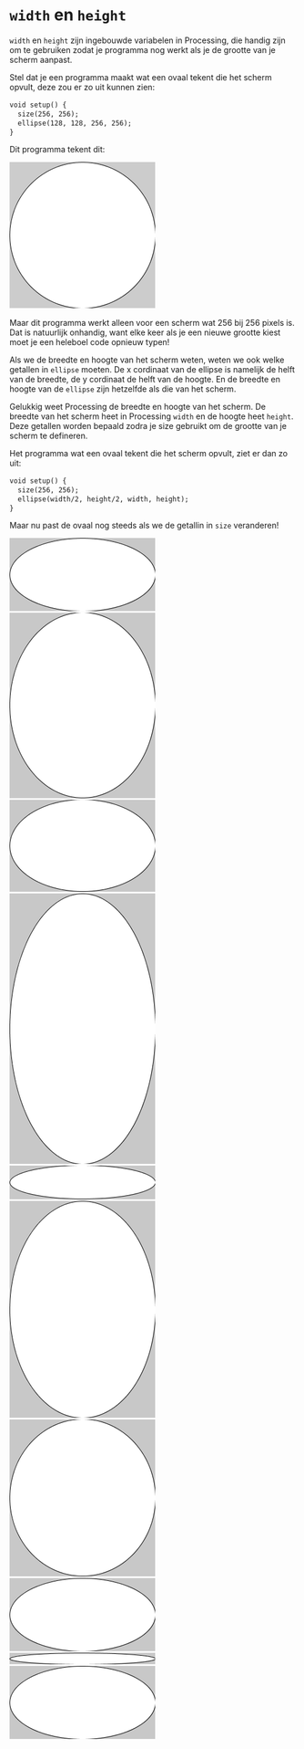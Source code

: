 # `width` en `height`

`width` en `height` zijn ingebouwde variabelen in Processing, die handig zijn om te gebruiken zodat je programma nog werkt als je de grootte van je scherm aanpast.

Stel dat je een programma maakt wat een ovaal tekent die het scherm opvult, deze zou er zo uit kunnen zien:
```
void setup() {
  size(256, 256);
  ellipse(128, 128, 256, 256);
}
```
Dit programma tekent dit:

![circle 256](circle256.png)

Maar dit programma werkt alleen voor een scherm wat 256 bij 256 pixels is. Dat is natuurlijk onhandig, want elke keer als je een nieuwe grootte kiest moet je een heleboel code opnieuw typen!

Als we de breedte en hoogte van het scherm weten, weten we ook welke getallen in `ellipse` moeten. De x cordinaat van de ellipse is namelijk de helft van de breedte, de y cordinaat de helft van de hoogte. En de breedte en hoogte van de `ellipse` zijn hetzelfde als die van het scherm.

Gelukkig weet Processing de breedte en hoogte van het scherm. De breedte van het scherm heet in Processing `width` en de hoogte heet `height`. Deze getallen worden bepaald zodra je size gebruikt om de grootte van je scherm te defineren.

Het programma wat een ovaal tekent die het scherm opvult, ziet er dan zo uit:
```
void setup() {
  size(256, 256);
  ellipse(width/2, height/2, width, height);
}
```
Maar nu past de ovaal nog steeds als we de getallin in `size` veranderen!

![ovaal](ellipse0.png)![ovaal](ellipse1.png)![ovaal](ellipse2.png)![ovaal](ellipse3.png)![ovaal](ellipse4.png)![ovaal](ellipse5.png)![ovaal](ellipse6.png)![ovaal](ellipse7.png)![ovaal](ellipse8.png)![ovaal](ellipse9.png)
